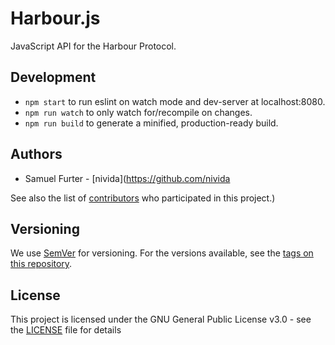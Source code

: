 # Harbour.js
JavaScript API for the Harbour Protocol.

## Development
* `npm start` to run eslint on watch mode and dev-server at localhost:8080.
* `npm run watch` to only watch for/recompile on changes.
* `npm run build` to generate a minified, production-ready build.

## Authors
* Samuel Furter - [nivida](https://github.com/nivida

See also the list of [contributors](https://github.com/decanus/harbour.js/contributors) who participated in this project.)

## Versioning

We use [SemVer](http://semver.org/) for versioning. For the versions available, see the [tags on this repository](https://github.com/decanus/protocol/tags).

## License

This project is licensed under the GNU General Public License v3.0 - see the [LICENSE](LICENSE) file for details